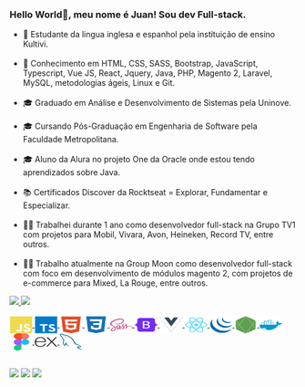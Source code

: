 ### Hello World👋, meu nome é Juan! Sou dev Full-stack.

- 💬 Estudante da lingua inglesa e espanhol pela instituição de ensino Kultivi. <br> <br>
- 🧠 Conhecimento em HTML, CSS, SASS, Bootstrap, JavaScript, Typescript, Vue JS, React, Jquery, Java, PHP, Magento 2, Laravel, MySQL, metodologias ágeis, Linux e Git. <br> <br>
- 🎓 Graduado em Análise e Desenvolvimento de Sistemas pela Uninove. <br><br>
- 🎓 Cursando Pós-Graduação em Engenharia de Software pela Faculdade Metropolitana. <br><br>
- 🎓 Aluno da Alura no projeto One da Oracle onde estou tendo aprendizados sobre Java. <br><br>
- 📚 Certificados Discover da Rocktseat = Explorar, Fundamentar e Especializar. <br><br>
- 👨‍💻 Trabalhei durante 1 ano como desenvolvedor full-stack na Grupo TV1 com projetos para Mobil, Vivara, Avon, Heineken, Record TV, entre outros. <br><br>
- 👨‍💻 Trabalho atualmente na Group Moon como desenvolvedor full-stack com foco em desenvolvimento de módulos magento 2, com projetos de e-commerce para Mixed, La Rouge, entre outros. <br>

<div>
  <a href="https://github.com/Juansantoss07">
  <img height="180em" src="https://github-readme-stats.vercel.app/api?username=Juansantoss07&show_icons=true&theme=dark&include_all_commits=true&count_private=true"/>
  <img height="180em" src="https://github-readme-stats.vercel.app/api/top-langs/?username=Juansantoss07&layout=compact&langs_count=16&theme=dark"/>
</div>

  <div style="display: inline_block"><br>
    <img align="center" alt="Juan-Js" height="30" width="40" src="https://raw.githubusercontent.com/devicons/devicon/master/icons/javascript/javascript-plain.svg">
    <img align="center" alt="Juan-Js" height="30" width="40" src="https://raw.githubusercontent.com/devicons/devicon/master/icons/typescript/typescript-plain.svg">
    <img align="center" alt="Juan-HTML" height="30" width="40" src="https://raw.githubusercontent.com/devicons/devicon/master/icons/html5/html5-plain.svg">
    <img align="center" alt="Juan-CSS" height="30" width="40" src="https://raw.githubusercontent.com/devicons/devicon/master/icons/css3/css3-plain.svg">
    <img align="center" alt="Juan-SASS" height="30" width="40" src="https://raw.githubusercontent.com/devicons/devicon/master/icons/sass/sass-original.svg">
    <img align="center" alt="Juan-Bootstrap" height="30" width="40" src="https://raw.githubusercontent.com/devicons/devicon/master/icons/bootstrap/bootstrap-plain.svg">
    <img align="center" alt="Juan-Vuejs" height="30" width="40" src="https://raw.githubusercontent.com/devicons/devicon/master/icons/vuejs/vuejs-plain.svg">
    <img align="center" alt="Juan-React" height="30" width="40" src="https://raw.githubusercontent.com/devicons/devicon/master/icons/react/react-original.svg">
    <img align="center" alt="Juan-Jquery" height="30" width="40" src="https://raw.githubusercontent.com/devicons/devicon/master/icons/jquery/jquery-plain.svg">
    <img align="center" alt="Juan-Node" height="30" width="40" src="https://raw.githubusercontent.com/devicons/devicon/master/icons/nodejs/nodejs-plain.svg">
    <img align="center" alt="Juan-Docker" height="30" width="40" src="https://raw.githubusercontent.com/devicons/devicon/master/icons/docker/docker-plain.svg">
    <img align="center" alt="Juan-Figma" height="30" width="40" src="https://raw.githubusercontent.com/devicons/devicon/master/icons/figma/figma-original.svg">
    <img align="center" alt="Juan-Express" height="30" width="40" src="https://raw.githubusercontent.com/devicons/devicon/master/icons/express/express-original.svg">
    <img align="center" alt="Juan-Laravel" height="30" width="40" src="https://raw.githubusercontent.com/devicons/devicon/master/icons/mysql/mysql-plain.svg">
    
  </div> <br>

  <div> 
  
  <a href="https://instagram.com/slk_juann07?utm_medium=copy_link" target="_blank"><img src="https://img.shields.io/badge/-Instagram-%23E4405F?style=for-the-badge&logo=instagram&logoColor=white" target="_blank"></a>
  <a href="https://discord.gg/tXNQjJWykr" target="_blank"><img src="https://img.shields.io/badge/Discord-7289DA?style=for-the-badge&logo=discord&logoColor=white" target="_blank"></a> 
  <a href="https://www.linkedin.com/in/juan-cunha-dos-santos-64b809181" target="_blank"><img src="https://img.shields.io/badge/-LinkedIn-%230077B5?style=for-the-badge&logo=linkedin&logoColor=white" target="_blank"></a> 
 


</div>
  

